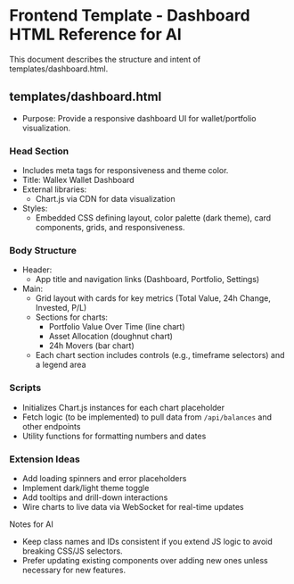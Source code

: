 # Frontend Template - Dashboard HTML Reference for AI

This document describes the structure and intent of templates/dashboard.html.

## templates/dashboard.html

- Purpose: Provide a responsive dashboard UI for wallet/portfolio visualization.

### Head Section
- Includes meta tags for responsiveness and theme color.
- Title: Wallex Wallet Dashboard
- External libraries:
  - Chart.js via CDN for data visualization
- Styles:
  - Embedded CSS defining layout, color palette (dark theme), card components, grids, and responsiveness.

### Body Structure
- Header:
  - App title and navigation links (Dashboard, Portfolio, Settings)
- Main:
  - Grid layout with cards for key metrics (Total Value, 24h Change, Invested, P/L)
  - Sections for charts:
    - Portfolio Value Over Time (line chart)
    - Asset Allocation (doughnut chart)
    - 24h Movers (bar chart)
  - Each chart section includes controls (e.g., timeframe selectors) and a legend area

### Scripts
- Initializes Chart.js instances for each chart placeholder
- Fetch logic (to be implemented) to pull data from `/api/balances` and other endpoints
- Utility functions for formatting numbers and dates

### Extension Ideas
- Add loading spinners and error placeholders
- Implement dark/light theme toggle
- Add tooltips and drill-down interactions
- Wire charts to live data via WebSocket for real-time updates

Notes for AI
- Keep class names and IDs consistent if you extend JS logic to avoid breaking CSS/JS selectors.
- Prefer updating existing components over adding new ones unless necessary for new features.